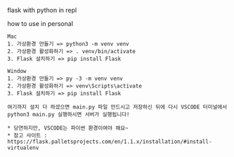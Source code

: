 flask with python in repl


how to use in personal



    Mac
    1. 가상환경 만들기 => python3 -m venv venv
    2. 가상환경 활성화하기 => . venv/bin/activate
    3. Flask 설치하기 => pip install Flask

    Window
    1. 가상환경 만들기 => py -3 -m venv venv
    2. 가상환경 활성화하기 => venv\Scripts\activate
    3. Flask 설치하기 => pip install Flask

    여기까지 설치 다 하셨으면 main.py 파일 만드시고 저장하신 뒤에 다시 VSCODE 터미널에서 python3 main.py 실행하시면 서버가 실행됩니다!

    * 당연하지만, VSCODE는 파이썬 환경이여야 해요~
    * 참고 사이트 : https://flask.palletsprojects.com/en/1.1.x/installation/#install-virtualenv